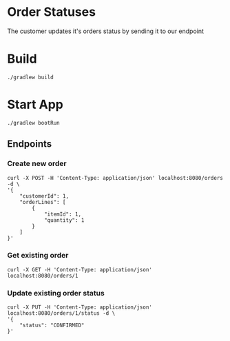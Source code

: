 # Order Statuses
The customer updates it's orders status by sending it to our endpoint

# Build
```shell
./gradlew build
```

# Start App
```shell
./gradlew bootRun
```

## Endpoints
### Create new order
```shell
curl -X POST -H 'Content-Type: application/json' localhost:8080/orders -d \
'{
    "customerId": 1,
    "orderLines": [
        {
            "itemId": 1,
            "quantity": 1
        }
    ]
}'
```
### Get existing order
```shell
curl -X GET -H 'Content-Type: application/json' localhost:8080/orders/1
```

### Update existing order status
```shell
curl -X PUT -H 'Content-Type: application/json' localhost:8080/orders/1/status -d \
'{
    "status": "CONFIRMED"
}'
```
